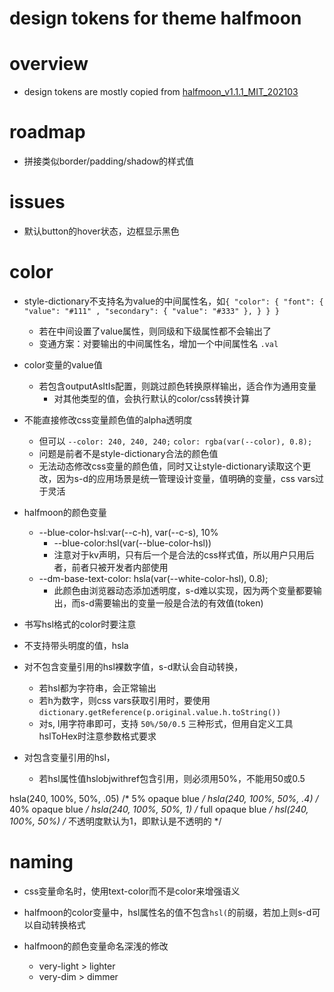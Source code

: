 # design tokens for theme halfmoon

# overview

- design tokens are mostly copied from [halfmoon_v1.1.1_MIT_202103](https://github.com/halfmoonui/halfmoon/tree/develop)

# roadmap

- 拼接类似border/padding/shadow的样式值

# issues

- 默认button的hover状态，边框显示黑色

# color

- style-dictionary不支持名为value的中间属性名，如`{ "color": { "font": { "value": "#111" , "secondary": { "value": "#333" }, } } }`
  - 若在中间设置了value属性，则同级和下级属性都不会输出了
  - 变通方案：对要输出的中间属性名，增加一个中间属性名 `.val`

- color变量的value值
  - 若包含outputAsItIs配置，则跳过颜色转换原样输出，适合作为通用变量
    - 对其他类型的值，会执行默认的color/css转换计算
- 不能直接修改css变量颜色值的alpha透明度
  - 但可以 `--color: 240, 240, 240;` `color: rgba(var(--color), 0.8);`
  - 问题是前者不是style-dictionary合法的颜色值
  - 无法动态修改css变量的颜色值，同时又让style-dictionary读取这个更改，因为s-d的应用场景是统一管理设计变量，值明确的变量，css vars过于灵活

- halfmoon的颜色变量
  - --blue-color-hsl:var(--c-h), var(--c-s), 10%
    - --blue-color:hsl(var(--blue-color-hsl))
    - 注意对于kv声明，只有后一个是合法的css样式值，所以用户只用后者，前者只被开发者内部使用
  - --dm-base-text-color: hsla(var(--white-color-hsl), 0.8); 
    - 此颜色由浏览器动态添加透明度，s-d难以实现，因为两个变量都要输出，而s-d需要输出的变量一般是合法的有效值(token)

- 书写hsl格式的color时要注意
- 不支持带头明度的值，hsla
- 对不包含变量引用的hsl裸数字值，s-d默认会自动转换，
  - 若hsl都为字符串，会正常输出
  - 若h为数字，则css vars获取引用时，要使用 `dictionary.getReference(p.original.value.h.toString())`
  - 对s, l用字符串即可，支持 `50%/50/0.5` 三种形式，但用自定义工具hslToHex时注意参数格式要求
- 对包含变量引用的hsl，
  - 若hsl属性值hslobjwithref包含引用，则必须用50%，不能用50或0.5

hsla(240, 100%, 50%, .05)     /*   5% opaque blue */ 
hsla(240, 100%, 50%, .4)      /*  40% opaque blue */ 
hsla(240, 100%, 50%, 1)       /* full opaque blue */ 
hsl(240, 100%, 50%)           /* 不透明度默认为1，即默认是不透明的 */

# naming

- css变量命名时，使用text-color而不是color来增强语义

- halfmoon的color变量中，hsl属性名的值不包含`hsl(`的前缀，若加上则s-d可以自动转换格式
- halfmoon的颜色变量命名深浅的修改
  - very-light > lighter
  - very-dim > dimmer
